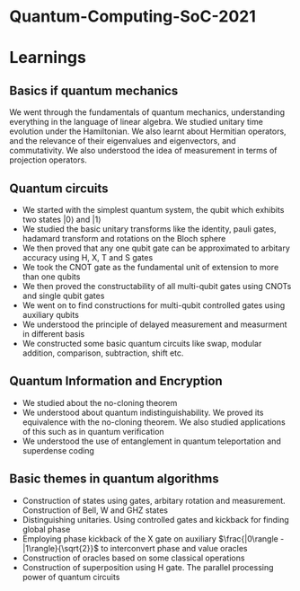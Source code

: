 # Quantum-Computing-SoC-2021

# Learnings

## Basics if quantum mechanics
We went through the fundamentals of quantum mechanics, understanding everything in the language of linear algebra. We studied unitary time evolution under the Hamiltonian. We also learnt about Hermitian operators, and the relevance of their eigenvalues and eigenvectors, and commutativity.
We also understood the idea of measurement in terms of projection operators.

## Quantum circuits
* We started with the simplest quantum system, the qubit which exhibits two states $|0\rangle$ and $|1\rangle$
* We studied the basic unitary transforms like the identity, pauli gates, hadamard transform and rotations on the Bloch sphere
* We then proved that any one qubit gate can be approximated to arbitary accuracy using H, X, T and S gates
* We took the CNOT gate as the fundamental unit of extension to more than one qubits
* We then proved the constructability of all multi-qubit gates using CNOTs and single qubit gates
* We went on to find constructions for multi-qubit controlled gates using auxiliary qubits
* We understood the principle of delayed measurement and measurment in different basis
* We constructed some basic quantum circuits like swap, modular addition, comparison, subtraction, shift etc.

## Quantum Information and Encryption
* We studied about the no-cloning theorem
* We understood about quantum indistinguishability. We proved its equivalence with the no-cloning theorem. We also studied applications of this such as in quantum verification
* We understood the use of entanglement in quantum teleportation and superdense coding

## Basic themes in quantum algorithms
* Construction of states using gates, arbitary rotation and measurement. Construction of Bell, W and GHZ states
* Distinguishing unitaries. Using controlled gates and kickback for finding global phase
* Employing phase kickback of the X gate on auxiliary $\frac{|0\rangle - |1\rangle}{\sqrt{2}}$ to interconvert phase and value oracles
* Construction of oracles based on some classical operations
* Construction of superposition using H gate. The parallel processing power of quantum circuits
